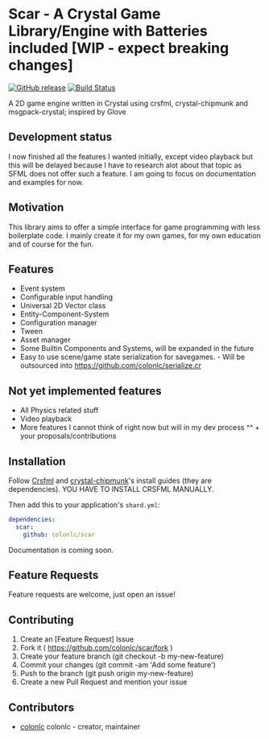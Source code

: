 # Scar - A Crystal Game Library/Engine with Batteries included [WIP - expect breaking changes]

[![GitHub release](https://img.shields.io/github/release/colonlc/scar.svg)](https://github.com/colonlc/scar/releases)
[![Build Status](https://travis-ci.org/colonlc/scar.svg?branch=master)](https://travis-ci.org/colonlc/scar)

A 2D game engine written in Crystal using crsfml, crystal-chipmunk and
msgpack-crystal; inspired by Glove

## Development status
I now finished all the features I wanted initially, except video playback but this will
be delayed because I have to research alot about that topic as SFML does not offer such
a feature. I am going to focus on documentation and examples for now.

## Motivation

This library aims to offer a simple interface for game programming with less
boilerplate code. I mainly create it for my own games, for my own education
and of course for the fun.

## Features

- Event system
- Configurable input handling
- Universal 2D Vector class
- Entity-Component-System
- Configuration manager
- Tween
- Asset manager
- Some Builtin Components and Systems, will be expanded in the future
- Easy to use scene/game state serialization for savegames. - Will be outsourced into https://github.com/colonlc/serialize.cr

## Not yet implemented features

- All Physics related stuff
- Video playback
- More features I cannot think of right now but will in my dev process ^^ + your proposals/contributions

## Installation

Follow [Crsfml](https://github.com/oprypin/crsfml) and
[crystal-chipmunk](https://github.com/oprypin/crystal-chipmunk)'s install guides
(they are dependencies).
YOU HAVE TO INSTALL CRSFML MANUALLY.

Then add this to your application's `shard.yml`:

```yaml
dependencies:
  scar:
    github: colonlc/scar
```

Documentation is coming soon.

## Feature Requests

Feature requests are welcome, just open an issue!

## Contributing

1. Create an [Feature Request] Issue
2. Fork it ( https://github.com/colonlc/scar/fork )
3. Create your feature branch (git checkout -b my-new-feature)
4. Commit your changes (git commit -am 'Add some feature')
5. Push to the branch (git push origin my-new-feature)
6. Create a new Pull Request and mention your issue

## Contributors

- [colonlc](https://github.com/colonlc) colonlc - creator, maintainer
